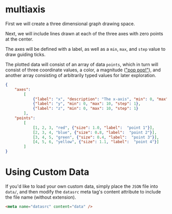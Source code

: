 # multiaxis

First we will create a three dimensional graph drawing space.

Next, we will include lines drawn at each of the three axes with zero points at the center.

The axes will be defined with a label, as well as a `min`, `max`, and `step` value to draw guiding ticks.

The plotted data will consist of an array of data `points`, which in turn will consist of three coordinate values, a color, a magnitude (["pop pop!"](https://www.youtube.com/watch?v=G_P5pC0RgSY)), and another array consisting of arbitrarily typed values for later exploration.

```json
{
    "axes":
        [
            {"label": "x", "description": "The x-axis", "min": 0, "max": 10, "step": 1},
            {"label": "y", "min": 0, "max": 10, "step": 1},
            {"label": "z", "min": 0, "max": 10, "step": 1}
        ],
    "points":
        [
            [1, 2, 3, "red", {"size": 1.0, "label":  "point 1"}],
            [2, 3, 4, "blue", {"size": 0.8, "label":  "point 2"}],
            [3, 4, 5, "green", {"size": 0.4, "label":  "point 3"}],
            [4, 5, 6, "yellow", {"size": 1.1, "label":  "point 4"}]
        ]
}
```

# Using Custom Data

If you'd like to load your own custom data, simply place the `JSON` file into `data/`, and then modify the `datasrc` meta tag's content attribute to include the file name (without extension).

```html
<meta name="datasrc" content="data" />
```
